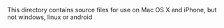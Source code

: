 This directory contains source files for use on Mac OS X and iPhone,
but not windows, linux or android
